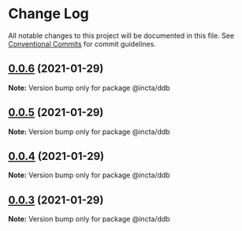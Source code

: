 # Change Log

All notable changes to this project will be documented in this file.
See [Conventional Commits](https://conventionalcommits.org) for commit guidelines.

## [0.0.6](https://github.com/interactitsoftware/incta/compare/v0.0.5...v0.0.6) (2021-01-29)

**Note:** Version bump only for package @incta/ddb





## [0.0.5](https://github.com/interactitsoftware/incta/compare/v0.0.4...v0.0.5) (2021-01-29)

**Note:** Version bump only for package @incta/ddb





## [0.0.4](https://github.com/interactitsoftware/incta/compare/v0.0.3...v0.0.4) (2021-01-29)

**Note:** Version bump only for package @incta/ddb





## [0.0.3](https://github.com/interactitsoftware/incta/compare/v0.0.2...v0.0.3) (2021-01-29)

**Note:** Version bump only for package @incta/ddb
